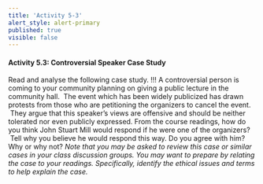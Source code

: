 ```yaml
---
title: 'Activity 5-3'
alert_style: alert-primary
published: true
visible: false
---
```

#### Activity 5.3: Controversial Speaker Case Study

Read and analyse the following case study.
!!! A controversial person is coming to your community planning on giving a public lecture in the community hall.  The event which has been widely publicized has drawn protests from those who are petitioning the organizers to cancel the event.  They argue that this speaker’s views are offensive and should be neither tolerated nor even publicly expressed. From the course readings, how do you think John Stuart Mill would respond if he were one of the organizers?  Tell why you believe he would respond this way. Do you agree with him? Why or why not?
*Note that you may be asked to review this case or similar cases in your class
discussion groups. You may want to prepare by relating the case to your
readings. Specifically, identify the ethical issues and terms to help explain
the case.*
